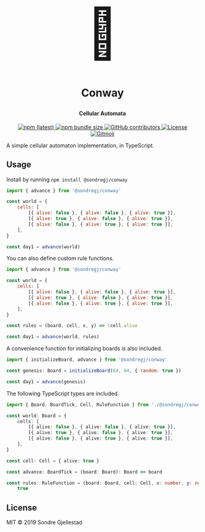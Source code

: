 <h1 align="center">
  <span style="font-size: 128px;">🧫</span>

  <br>
  <br>

Conway

</h1>

<h4 align="center">Cellular Automata</h4>

<p align="center">
  <a href="https://npmjs.com/conway">
  	<img alt="npm (latest)" src="https://img.shields.io/npm/v/@sondregj/conway/latest.svg?style=flat-square">
  </a>

  <a href="https://npmjs.com/conway">
    <img alt="npm bundle size" src="https://img.shields.io/bundlephobia/min/@sondregj/conway.svg?style=flat-square">
  </a>

  <a href="https://github.com/sondregj/conway">
    <img alt="GitHub contributors" src="https://img.shields.io/github/contributors/sondregj/conway.svg?style=flat-square">
  </a>

  <a href="https://github.com/sondregj/conway">
    <img alt="License" src="https://img.shields.io/github/license/sondregj/conway.svg?style=flat-square">
  </a>

  <a href="https://github.com/carloscuesta/gitmoji">
  <img alt="Gitmoji" src="https://img.shields.io/badge/gitmoji-%20😜%20😍-FFDD67.svg?style=flat-square">
  </a>
</p>

A simple cellular automaton implementation, in TypeScript.

## Usage

Install by running `npm install @sondregj/conway`

```javascript
import { advance } from '@sondregj/conway'

const world = {
    cells: [
        [{ alive: false }, { alive: false }, { alive: true }],
        [{ alive: true }, { alive: false }, { alive: true }],
        [{ alive: false }, { alive: true }, { alive: true }],
    ],
}

const day1 = advance(world)
```

You can also define custom rule functions.

```javascript
import { advance } from '@sondregj/conway'

const world = {
    cells: [
        [{ alive: false }, { alive: false }, { alive: true }],
        [{ alive: true }, { alive: false }, { alive: true }],
        [{ alive: false }, { alive: true }, { alive: true }],
    ],
}

const rules = (board, cell, x, y) => !cell.alive

const day1 = advance(world, rules)
```

A convenience function for initializing boards is also included.

```javascript
import { initializeBoard, advance } from '@sondregj/conway'

const genesis: Board = initializeBoard(64, 64, { random: true })

const day1 = advance(genesis)
```

The following TypeScript types are included.

```typescript
import { Board, BoardTick, Cell, RuleFunction } from './@sondregj/conway'

const world: Board = {
    cells: [
        [{ alive: false }, { alive: false }, { alive: true }],
        [{ alive: true }, { alive: false }, { alive: true }],
        [{ alive: false }, { alive: true }, { alive: true }],
    ],
}

const cell: Cell = { alive: true }

const advance: BoardTick = (board: Board): Board => board

const rules: RuleFunction = (board: Board, cell: Cell, x: number, y: number): boolean =>
    true
```

## License

MIT © 2019 Sondre Gjellestad
